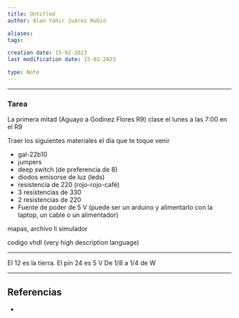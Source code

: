 ```yaml
---
title: Untitled
author: Alan Yahir Juárez Rubio

aliases:
tags:

creation date: 15-02-2023
last modification date: 15-02-2023

type: Note
---
```

---
### Tarea

La primera mitad (Aguayo a Godinez Flores R9) clase el lunes a las 7:00 en el R9

Traer los siguientes materiales el día que te toque venir

- gal-22b10
- jumpers
- deep switch (de preferencia de 8)
- diodos emisorse de luz (leds)
- resistencia de 220 (rojo-rojo-café)
- 3 resistencias de 330
- 2 resistencias de 220
- Fuente de poder de 5 V (puede ser un arduino y alimentarlo con la laptop, un cable o un alimentador)

mapas, archivo li simulador

codigo vhdl (very high description language)

---
El 12 es la tierra. El pin 24 es 5 V
De 1/8 a 1/4 de W

---
## Referencias

- 